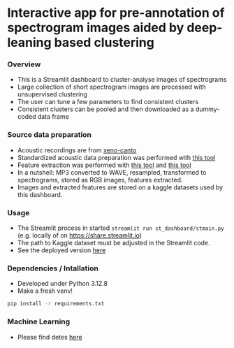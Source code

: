 
# Interactive app for pre-annotation of spectrogram images aided by deep-leaning based clustering

### Overview 
* This is a Streamlit dashboard to cluster-analyse images of spectrograms
* Large collection of short spectrogram images are processed with unsupervised clustering
* The user can tune a few parameters to find consistent clusters
* Consistent clusters can be pooled and then downloaded as a dummy-coded data frame

### Source data preparation
* Acoustic recordings are from [xeno-canto](https://xeno-canto.org/)
* Standardized acoustic data preparation was performed with [this tool](https://github.com/sergezaugg/xeno_canto_organizer)  
* Feature extraction was performed with [this tool](https://github.com/sergezaugg/spectro_aec_clust) and [this tool](https://github.com/sergezaugg/spectro_image_feature_extract) 
* In a nutshell: MP3 converted to WAVE, resampled, transformed to spectrograms, stored as RGB images, features extracted.
* Images and extracted features are stored on a kaggle datasets used by this dashboard.

### Usage
* The Streamlit process in started ```streamlit run st_dashboard/stmain.py``` (e.g. locally of on https://share.streamlit.io)
* The path to Kaggle dataset must be adjusted in the Streamlit code.
* See the deployed version [here](https://spectrogram-image-clustering.streamlit.app)

### Dependencies / Intallation
* Developed under Python 3.12.8
* Make a fresh venv!
```bash 
pip install -r requirements.txt
```

### Machine Learning
* Please find detes [here](https://spectrogram-image-clustering.streamlit.app/page01)



